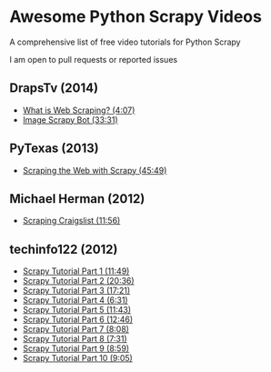# Awesome Python Scrapy Videos
A comprehensive list of free video tutorials for Python Scrapy

I am open to pull requests or reported issues

## DrapsTv (2014)
- [What is Web Scraping? (4:07)](https://www.youtube.com/watch?v=JVwj2BCb9GI)
- [Image Scrapy Bot (33:31)](https://www.youtube.com/watch?v=smT8kDBICAA)

## PyTexas (2013)
- [Scraping the Web with Scrapy (45:49)](https://www.youtube.com/watch?v=eD8XVXLlUTE)

## Michael Herman (2012)
- [Scraping Craigslist (11:56)](https://www.youtube.com/watch?v=1EFnX1UkXVU)

## techinfo122 (2012)
- [Scrapy Tutorial Part 1 (11:49)](https://www.youtube.com/watch?v=758KrjCgkN8)
- [Scrapy Tutorial Part 2 (20:36)](https://www.youtube.com/watch?v=4fbvkMhvsWY)
- [Scrapy Tutorial Part 3 (17:21)](https://www.youtube.com/watch?v=I0Ea25Y8fX8)
- [Scrapy Tutorial Part 4 (6:31)](https://www.youtube.com/watch?v=SO8uRijwGqw)
- [Scrapy Tutorial Part 5 (11:43)](https://www.youtube.com/watch?v=Y78MGbo-9nI)
- [Scrapy Tutorial Part 6 (12:46)](https://www.youtube.com/watch?v=koSjhkML_2c)
- [Scrapy Tutorial Part 7 (8:08)](https://www.youtube.com/watch?v=TLHlTPsvreg)
- [Scrapy Tutorial Part 8 (7:31)](https://www.youtube.com/watch?v=8PBNb9df2Pg)
- [Scrapy Tutorial Part 9 (8:59)](https://www.youtube.com/watch?v=SJJNl1sFPPY)
- [Scrapy Tutorial Part 10 (9:05)](https://www.youtube.com/watch?v=1kYKXNqt9jQ)
